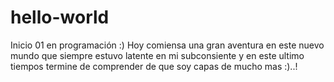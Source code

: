 # hello-world
Inicio 01 en programación :)
Hoy comiensa una gran aventura en este nuevo mundo que siempre estuvo latente en mi subconsiente y en este ultimo tiempos termine de comprender de que soy capas de mucho mas :)..!
